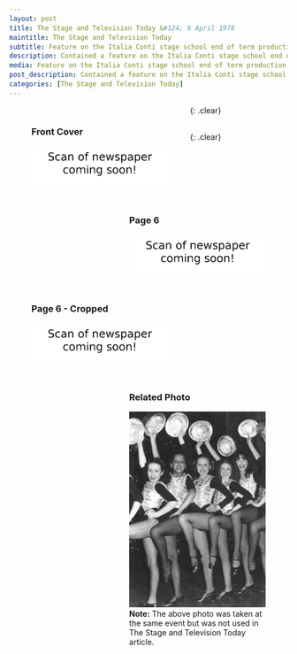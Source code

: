 ```yaml
---
layout: post
title: The Stage and Television Today &#124; 6 April 1978
maintitle: The Stage and Television Today
subtitle: Feature on the Italia Conti stage school end of term production
description: Contained a feature on the Italia Conti stage school end of term production. It also featured a photo of Lena Zavaroni and Bonnie Langford, onstage with the rest of the cast.
media: Feature on the Italia Conti stage school end of term production
post_description: Contained a feature on the Italia Conti stage school end of term production. It also featured a photo of Lena Zavaroni and Bonnie Langford, onstage with the rest of the cast.
categories: [The Stage and Television Today]
---
```


<figure class="fig1">
<figcaption>
<h3 id="front-cover">Front Cover</h3>
</figcaption>
<a href="/assets/images/the-stage-and-television-today/1978-04-06-the-stage-and-television-today-front-cover.png"><img src="/assets/images/the-stage-and-television-today/1978-04-06-the-stage-and-television-today-front-cover.png" class="full-width zoom-in"></a>
</figure>

<figure class="fig2">
<figcaption>
<h3 id="page-6">Page 6</h3>
</figcaption>
<a href="/assets/images/the-stage-and-television-today/1978-04-06-the-stage-and-television-today-page-6.png"><img src="/assets/images/the-stage-and-television-today/1978-04-06-the-stage-and-television-today-page-6.png" class="full-width zoom-in"></a>
</figure>

{: .clear}

<figure class="fig1">
<figcaption>
<h3 id="page-6-cropped">Page 6 - Cropped</h3>
</figcaption>
<a href="/assets/images/the-stage-and-television-today/1978-04-06-the-stage-and-television-today-page-6-cropped.png"><img src="/assets/images/the-stage-and-television-today/1978-04-06-the-stage-and-television-today-page-6-cropped.png" class="full-width zoom-in"></a>
</figure>

<figure class="fig2">
<figcaption>
<h3 id="related">Related Photo</h3>
</figcaption>
<a href="/assets/images/theatres/1978-04-06-the-conti-show.jpg"><img src="/assets/images/theatres/1978-04-06-the-conti-show.jpg" class="full-width zoom-in"></a>
<figcaption>
<strong>Note:</strong> The above photo was taken at the same event but was not used in The Stage and Television Today article.
</figcaption>
</figure>

<br />{: .clear}

<style>
.fig1 {float:left; width:49%;}

.fig2 {float:right; width:49%;}

figcaption {float:left; width:100%;}

@media only screen and (max-width: 700px) {
.fig1, .fig2 {float:left; width:100%;}
figcaption {float:left; width:100%; margin-bottom: 10px;}
}
</style>

